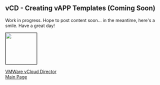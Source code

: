 ## vCD - Creating vAPP Templates (Coming Soon)

<!-- 
Updated: 2020-11-25
--> 

Work in progress.  Hope to post content soon... in the meantime, here's a smile.  Have a great day!

<img src="../../mlwiles.png" width="100" style="border: 1px solid black">

<!-- 
## Topic 1
### SubTopic 1

_Note the information described in this example are guidelines.  There are multiple ways to configure the various parts of the example.  Please adjust accordingly for your needs._

--> 

[VMWare vCloud Director](https://ibm-vmwaresolutions.github.io/vcd/)<br/>
[Main Page](https://ibm-vmwaresolutions.github.io)